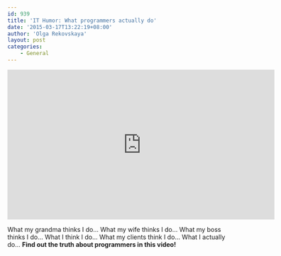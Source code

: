```yaml
---
id: 939
title: 'IT Humor: What programmers actually do'
date: '2015-03-17T13:22:19+08:00'
author: 'Olga Rekovskaya'
layout: post
categories:
    - General
---
```


<iframe allowfullscreen="" frameborder="0" height="339" src="https://www.youtube.com/embed/thfZbl7GF8U?feature=oembed" width="602"></iframe>

What my grandma thinks I do…
What my wife thinks I do…
What my boss thinks I do…
What I think I do…
What my clients think I do…
What I actually do…
**Find out the truth about programmers in this video!**